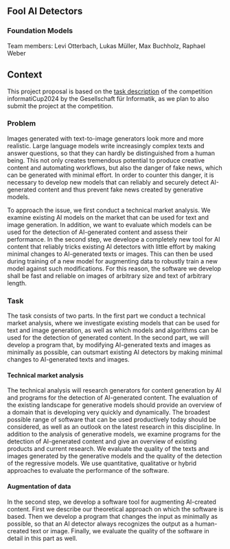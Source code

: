 ## Fool AI Detectors
### Foundation Models

Team members: Levi Otterbach, Lukas Müller, Max Buchholz, Raphael Weber

## Context
This project proposal is based on the [task description](https://github.com/informatiCup/informatiCup2024/blob/main/informatiCup%202024%20-%20Fool%20AI%20Detectors.pdf) of the competition informatiCup2024 by the Gesellschaft für Informatik, as we plan to also submit the project at the competition.

### Problem
Images generated with text-to-image generators look more and more realistic. Large language models write increasingly complex texts and answer questions, so that they can hardly be distinguished from a human being. This not only creates tremendous potential to produce creative content and automating workflows, but also the danger of fake news, which can be generated with minimal effort. In order to counter this danger, it is necessary to develop new models that can reliably and securely detect AI-generated content and thus prevent fake news created by generative models.

To approach the issue, we first conduct a technical market analysis. We examine existing AI models on the market that can be used for text and image generation. In addition, we want to evaluate which models can be used for the detection of AI-generated content and assess their performance. In the second step, we develope a completely new tool for AI content that reliably tricks existing AI detectors with little effort by making minimal changes to AI-generated texts or images. This can then be used during training of a new model for augmenting data to robustly train a new model against such modifications. For this reason, the software we develop shall be fast and reliable on images of arbitrary size and text of arbitrary length.

### Task
The task consists of two parts. In the first part we conduct a technical market analysis, where we investigate existing models that can be used for text and image generation, as well as which models and algorithms can be used for the detection of generated content. In the second part, we will develop a program that, by modifying AI-generated texts and images as minimally as possible, can outsmart existing AI detectors by making minimal changes to AI-generated texts and images.

#### Technical market analysis
The technical analysis will research generators for content generation by AI and programs for the detection of AI-generated content. The evaluation of the existing landscape for generative models should provide an overview of a domain that is developing very quickly and dynamically. The broadest possible range of software that can be used productively today should be considered, as well as an outlook on the latest research in this discipline. In addition to the analysis of generative models, we examine programs for the detection of AI-generated content and give an overview of existing products and current research. We evaluate the quality of the texts and images generated by the generative models and the quality of the detection of the regressive models. We use quantitative, qualitative or hybrid approaches to evaluate the performance of the software.

#### Augmentation of data
In the second step, we develop a software tool for augmenting AI-created content. First we describe our theoretical approach on which the software is based. Then we develop a program that changes the input as minimally as possible, so that an AI detector always recognizes the output as a human-created text or image. Finally, we evaluate the quality of the software in detail in this part as well.
